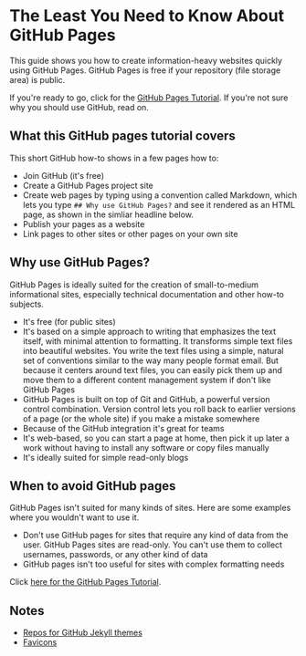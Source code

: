 # The Least You Need to Know About GitHub Pages

This guide shows you how to create information-heavy websites quickly using GitHub Pages.
GitHub Pages is free if your repository (file storage area) is public.

If you're ready to go, click for the [GitHub Pages Tutorial](./docs/README.md).
If you're not sure why you should use GitHub, read on.

## What this GitHub pages tutorial covers

This short GitHub how-to shows in a few pages how to:

* Join GitHub (it's free)
* Create a GitHub Pages project site
* Create web pages by typing using a convention called Markdown, which lets
you type `## Why use GitHub Pages?` and see it rendered as an HTML page,
as shown in the simliar headline below.
* Publish your pages as a website
* Link pages to other sites or other pages on your own site

## Why use GitHub Pages?

GitHub Pages is ideally suited for the creation of small-to-medium informational sites, 
especially technical documentation and other how-to subjects.

* It's free (for public sites)
* It's based on a simple approach to writing that emphasizes the text itself, with minimal
attention to formatting. It transforms simple text files into beautiful websites. You write the text files using a simple, 
natural set of conventions similar to the way many people format email. But
because it centers around text files, you can easily pick them up and move them to a different
content management system if don't like GitHub Pages
* GitHub Pages is built on top of Git and GitHub, a powerful version control combination.
Version control lets you roll back to earlier versions of a page (or the whole site)
if you make a mistake somewhere
* Because of the GitHub integration it's great for teams
* It's web-based, so you can start a page at home, then pick it up later a work without having to 
install any software or copy files manually
* It's ideally suited for simple read-only blogs

## When to avoid GitHub pages

GitHub Pages isn't suited for many kinds of sites. 
Here are some examples where you wouldn't want to use it.

* Don't use GitHub pages for sites that require any kind of data from the user. GitHub Pages sites are read-only.
You can't use them to collect usernames, passwords, or any other kind of data
* GitHub pages isn't too useful for sites with complex formatting needs

Click [here for the GitHub Pages Tutorial](./docs/README.md).

## Notes

* [Repos for GitHub Jekyll themes](https://github.com/pages-themes)
* [Favicons](https://github.com/jekyll/minima#add-your-favicons)
